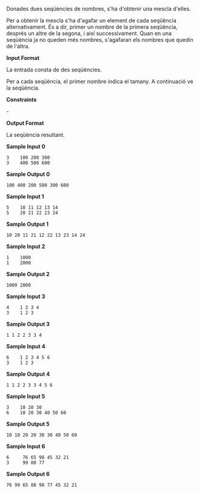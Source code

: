 Donades dues seqüències de nombres, s'ha d'obtenir una mescla d'elles.

Per a obtenir la mescla s'ha d'agafar un element de cada seqüència
alternativament. És a dir, primer un nombre de la primera seqüència,
després un altre de la segona, i així successivament. Quan en una
seqüència ja no queden més nombres, s'agafaran els nombres que quedin
de l'altra.

**Input Format**

La entrada consta de des seqüències.

Per a cada seqüència, el primer nombre  indica el tamany. A continuació
ve la seqüència.

**Constraints**

\-

**Output Format**

La seqüència resultant.

**Sample Input 0**

    3    100 200 300
    3    400 500 600

**Sample Output 0**

    100 400 200 500 300 600

**Sample Input 1**

    5    10 11 12 13 14
    5    20 21 22 23 24

**Sample Output 1**

    10 20 11 21 12 22 13 23 14 24

**Sample Input 2**

    1    1000
    1    2000

**Sample Output 2**

    1000 2000

**Sample Input 3**

    4    1 2 3 4
    3    1 2 3

**Sample Output 3**

    1 1 2 2 3 3 4

**Sample Input 4**

    6    1 2 3 4 5 6
    3    1 2 3

**Sample Output 4**

    1 1 2 2 3 3 4 5 6

**Sample Input 5**

    3    10 20 30
    6    10 20 30 40 50 60

**Sample Output 5**

    10 10 20 20 30 30 40 50 60

**Sample Input 6**

    6     76 65 98 45 32 21
    3     99 88 77

**Sample Output 6**

    76 99 65 88 98 77 45 32 21
